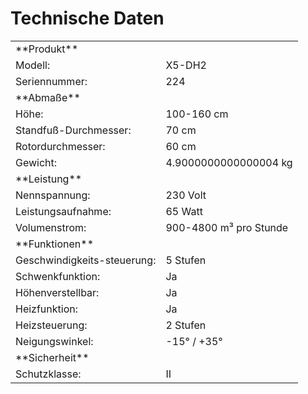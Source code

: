 ﻿# Technische Daten

<table>
    <tr>
        <td>**Produkt**</td>
        <td></td>
    </tr>
    <tr>
        <td>Modell:</td>
        <td>X5-DH2</td>
    </tr>
    <tr>
        <td>Seriennummer:</td>
        <td>224</td>
    </tr>
    <tr>
        <td>**Abmaße**</td>
        <td></td>
    </tr>
    <tr>
        <td>Höhe:</td>
        <td>100-160 cm</td>
    </tr>
    <tr>
        <td>Standfuß-Durchmesser:</td>
        <td>70 cm</td>
    </tr>
    <tr>
        <td>Rotordurchmesser:</td>
        <td>60 cm</td>
    </tr>
    <tr>
        <td>Gewicht:</td>
        <td>4.9000000000000004 kg</td>
    </tr>
    <tr>
        <td>**Leistung**</td>
        <td></td>
    </tr>
    <tr>
        <td>Nennspannung:</td>
        <td>230 Volt</td>
    </tr>
    <tr>
        <td>Leistungsaufnahme:</td>
        <td>65 Watt</td>
    </tr>
    <tr>
        <td>Volumenstrom:</td>
        <td>900-4800 m³ pro Stunde</td>
    </tr>
    <tr>
        <td>**Funktionen**</td>
        <td></td>
    </tr>
    <tr>
        <td>Geschwindigkeits-steuerung:</td>
        <td>5 Stufen</td>
    </tr>
    <tr>
        <td>Schwenkfunktion:</td>
        <td>Ja</td>
    </tr>
    <tr>
        <td>Höhenverstellbar:</td>
        <td>Ja</td>
    </tr>
    <tr>
        <td>Heizfunktion:</td>
        <td>Ja</td>
    </tr>
    <tr>
        <td>Heizsteuerung:</td>
        <td>2 Stufen</td>
    </tr>
    <tr>
        <td>Neigungswinkel:</td>
        <td>-15° / +35°</td>
    </tr>
    <tr>
        <td>**Sicherheit**</td>
        <td></td>
    </tr>
    <tr>
        <td>Schutzklasse:</td>
        <td>II</td>
    </tr>
</table>
